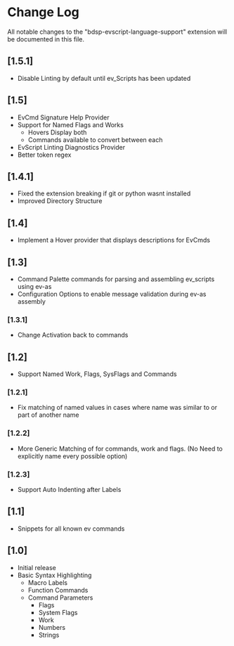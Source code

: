 # Change Log

All notable changes to the "bdsp-evscript-language-support" extension will be documented in this file.

## [1.5.1]

- Disable Linting by default until ev_Scripts has been updated

## [1.5]

- EvCmd Signature Help Provider
- Support for Named Flags and Works
  - Hovers Display both
  - Commands available to convert between each
- EvScript Linting Diagnostics Provider
- Better token regex

## [1.4.1]

- Fixed the extension breaking if git or python wasnt installed
- Improved Directory Structure

## [1.4]

- Implement a Hover provider that displays descriptions for EvCmds

## [1.3]

- Command Palette commands for parsing and assembling ev_scripts using ev-as
- Configuration Options to enable message validation during ev-as assembly

### [1.3.1]

- Change Activation back to commands

## [1.2]

- Support Named Work, Flags, SysFlags and Commands

### [1.2.1]

- Fix matching of named values in cases where name was similar to or part of another name

### [1.2.2]

- More Generic Matching of for commands, work and flags. (No Need to explicitly name every possible option)

### [1.2.3]

- Support Auto Indenting after Labels

## [1.1]

- Snippets for all known ev commands

## [1.0]

- Initial release
- Basic Syntax Highlighting
  - Macro Labels
  - Function Commands
  - Command Parameters
    - Flags
    - System Flags
    - Work
    - Numbers
    - Strings
